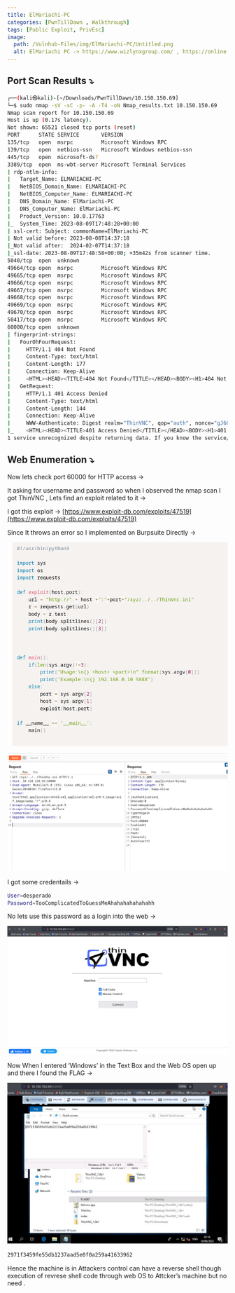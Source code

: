 ```yaml
---
title: ElMariachi-PC
categories: [PwnTillDawn , Walkthrough]
tags: [Public Exploit, PrivEsc]
image:
  path: /Vulnhub-Files/img/ElMariachi-PC/Untitled.png
  alt: ElMariachi PC -> https://www.wizlynxgroup.com/ , https://online.pwntilldawn.com/
---
```



## Port Scan Results ⤵️

```bash
┌──(kali㉿kali)-[~/Downloads/PwnTillDawn/10.150.150.69]
└─$ sudo nmap -sV -sC -p- -A -T4 -oN Nmap_results.txt 10.150.150.69
Nmap scan report for 10.150.150.69
Host is up (0.17s latency).
Not shown: 65521 closed tcp ports (reset)
PORT      STATE SERVICE       VERSION
135/tcp   open  msrpc         Microsoft Windows RPC
139/tcp   open  netbios-ssn   Microsoft Windows netbios-ssn
445/tcp   open  microsoft-ds?
3389/tcp  open  ms-wbt-server Microsoft Terminal Services
| rdp-ntlm-info: 
|   Target_Name: ELMARIACHI-PC
|   NetBIOS_Domain_Name: ELMARIACHI-PC
|   NetBIOS_Computer_Name: ELMARIACHI-PC
|   DNS_Domain_Name: ElMariachi-PC
|   DNS_Computer_Name: ElMariachi-PC
|   Product_Version: 10.0.17763
|_  System_Time: 2023-08-09T17:48:28+00:00
| ssl-cert: Subject: commonName=ElMariachi-PC
| Not valid before: 2023-08-08T14:37:18
|_Not valid after:  2024-02-07T14:37:18
|_ssl-date: 2023-08-09T17:48:58+00:00; +35m42s from scanner time.
5040/tcp  open  unknown
49664/tcp open  msrpc         Microsoft Windows RPC
49665/tcp open  msrpc         Microsoft Windows RPC
49666/tcp open  msrpc         Microsoft Windows RPC
49667/tcp open  msrpc         Microsoft Windows RPC
49668/tcp open  msrpc         Microsoft Windows RPC
49669/tcp open  msrpc         Microsoft Windows RPC
49670/tcp open  msrpc         Microsoft Windows RPC
50417/tcp open  msrpc         Microsoft Windows RPC
60000/tcp open  unknown
| fingerprint-strings: 
|   FourOhFourRequest: 
|     HTTP/1.1 404 Not Found
|     Content-Type: text/html
|     Content-Length: 177
|     Connection: Keep-Alive
|     <HTML><HEAD><TITLE>404 Not Found</TITLE></HEAD><BODY><H1>404 Not Found</H1>The requested URL nice%20ports%2C/Tri%6Eity.txt%2ebak was not found on this server.<P></BODY></HTML>
|   GetRequest: 
|     HTTP/1.1 401 Access Denied
|     Content-Type: text/html
|     Content-Length: 144
|     Connection: Keep-Alive
|     WWW-Authenticate: Digest realm="ThinVNC", qop="auth", nonce="gJ6QWW4L5kBI2UcCbgvmQA==", opaque="dQwMTtxk2a2YM2Qf4DoI35O5R0L08eFaCP"
|_    <HTML><HEAD><TITLE>401 Access Denied</TITLE></HEAD><BODY><H1>401 Access Denied</H1>The requested URL requires authorization.<P></BODY></HTML>
1 service unrecognized despite returning data. If you know the service/version
```

## Web Enumeration ⤵️

Now lets check port 60000 for HTTP access →

It asking for username  and password so when I observed the nmap scan I got ThinVNC , Lets find an exploit related to it →

I got this exploit → [https://www.exploit-db.com/exploits/47519](https://www.exploit-db.com/exploits/47519)

Since It throws an error so I implemented on Burpsuite Directly →

![Untitled](/Vulnhub-Files/img/ElMariachi-PC/Untitled%201.png)

![Untitled](/Vulnhub-Files/img/ElMariachi-PC/Untitled%202.png)

I got some credentails →

```bash
User=desperado
Password=TooComplicatedToGuessMeAhahahahahahahh
```

No lets use this password as a login into the web →

![Untitled](/Vulnhub-Files/img/ElMariachi-PC/Untitled%203.png)

Now When I entered ‘Windows’ in the Text Box and the Web OS open up and there I found the FLAG →

![Untitled](/Vulnhub-Files/img/ElMariachi-PC/Untitled%204.png)

```bash
2971f3459fe55db1237aad5e0f0a259a41633962
```

Hence the machine is in Attackers control can have a reverse shell though execution of revrese shell code through web OS to Attcker’s machine but no need .